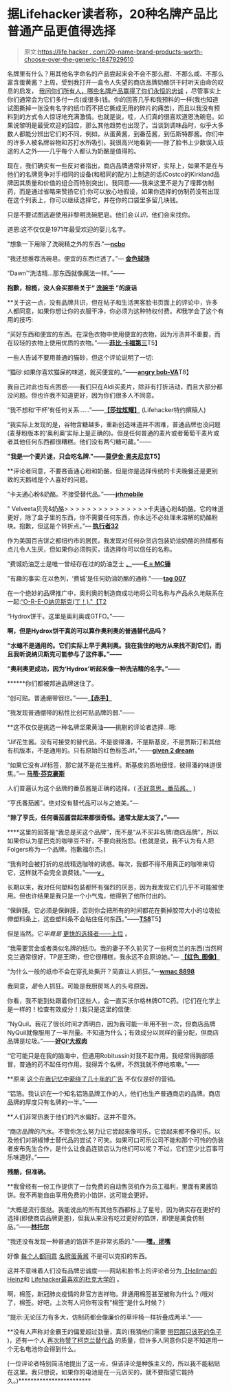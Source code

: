 # 据Lifehacker读者称，20种名牌产品比普通产品更值得选择

> 原文:[https://life hacker . com/20-name-brand-products-worth-choose-over-the-generic-1847929610](https://lifehacker.com/20-name-brand-products-worth-choosing-over-the-generic-1847929610)

名牌里有什么？用其他名字命名的产品尝起来会不会不那么甜、不那么咸、不那么富含蛋黄酱？上周，受到我打开一盒令人失望的商店品牌奶酪饼干时听天由命的叹息的启发， [我问你们所有人，哪些名牌产品赢得了你们永恒的忠诚](https://lifehacker.com/what-generic-items-arent-worth-the-savings-1847912826) ，尽管事实上你们通常会为它们多付一点(或很多)钱。你的回答几乎和我预料的一样(我也知道试图撕掉一张没有名字的纸巾而不把它撕成无用的碎片的痛苦)，而且以我没有预料到的方式令人惊讶地充满激情。也就是说，哇，人们真的很喜欢道恩洗碗皂。如果说黎明是最受欢迎的回应，那么其他趋势也出现了。当谈到调味品时，似乎大多数人都能分辨出它们的不同，例如，从蛋黄酱，到番茄酱，到伍斯特郡酱。你们中的许多人被名牌谷物和苏打水所吸引。我很高兴地看到——除了脸书上少数误入歧途的人之外——几乎每个人都认为奶酪是值得的。

现在，我们确实有一些反对者指出，商店品牌通常非常好，实际上，如果不是在与他们的名牌竞争对手相同的设备(和相同的配方)上制造的话(Costco的Kirkland品牌因其质量和价值的组合而特别突出)。我同意——我来这里不是为了埋葬仿制药，而是通过省略来赞扬它们:你可以放心地假设，如果你选择的仿制药没有出现在这个列表上，你可以继续选择它，并在你的口袋里多留几块钱。

只是不要试图逃避使用非黎明洗碗肥皂。他们会*认识*，他们会来找你。

道恩:这不仅仅是1971年最受欢迎的婴儿名字。

"想象一下用除了洗碗精之外的东西."—[**ncbo**](https://kinja.com/drkschtz)

“我还想推荐洗碗皂。便宜的东西烂透了。”— [**金色球场**](https://kinja.com/goldenb)

“Dawn™️洗洁精…那东西就像魔法一样。”——[](https://kinja.com/workgorgeousfierce)

**抱歉，棕榄，没人会买那些关于“ [洗碗手](https://www.youtube.com/watch?v=dzmTtusvjR4&ab_channel=TheMuseumofClassicChicagoTelevision%28www.FuzzyMemories.TV%29) ”的废话**

 **关于这一点，没有品牌共识，但在帖子和生活黑客脸书页面上的评论中，许多人都同意，如果你想让你的衣服干净，你必须为这种特权付费。*和*我学会了这个有用的技巧:

“买好东西和便宜的东西。在深色衣物中使用便宜的衣物，因为污渍并不重要，而在较轻的衣物上使用优质的衣物。”——[**菲比·卡福第三**](https://kinja.com/chillywonker)T5】

一些人告诫不要用普通的猫砂，但这个评论说明了一切:

“猫砂:如果你喜欢猫屎的味道，就买便宜的。”——[**angry bob-VA**](https://kinja.com/angrybob-va)T8】

我自己对此也有点困惑——我们只在Aldi买麦片，除非有打折活动，而且大部分都没问题。但也许我不知道更好，因为你们很多人不同意。

“我不想和‘干杯’有任何关系……”——[**【莎拉炫耀】**](https://kinja.com/sarahshowfety) (Lifehacker特约撰稿人)

“我实际上发现的是，谷物含糖越多，重新创造味道并不困难，普通品牌也没问题(麦芽粉版本的‘奥利奥’实际上是正确的)。但是任何普通的麦片或者葡萄干麦片或者其他任何东西都很糟糕。他们没有两勺糖可藏。”——[](https://kinja.com/closet-meathead)

**"我是一个麦片迷，只会吃名牌."——[**莫伊舍·奥夫尼克**](https://kinja.com/libra1007)T5】**

 **评论者同意，不要吝啬通心粉和奶酪，但是你是选择传统的卡夫晚餐还是更别致的天鹅绒是个人喜好的问题。

“卡夫通心粉&奶酪。不接受替代品。”——[**jrhmobile**](https://kinja.com/jrhmobile)

" Velveeta贝壳&奶酪> > > > > > > > > > > > > > >卡夫通心粉&奶酪。它的味道更好，除了盒子里的东西，你不需要任何东西，你永远不必处理未溶解的奶酪粉块。抱歉，但这是个转折点。”— [**执行者32**](https://kinja.com/executor32)

作为美国百吉饼之都纽约市的居民，我发现对任何杂货店包装奶油奶酪的热情都有点儿令人生厌，但如果你必须购买，请选择你可以信任的名称。

“费城奶油芝士是唯一曾经存在过的奶油芝士 [。](https://lifehacker.com/1847917204)——[**E = MC锤**](https://kinja.com/emchammered)

"有趣的事实:在以色列，‘费城’是任何奶油奶酪的通称."——[**tag 007**](https://kinja.com/tag007)

在一个绝妙的品牌推广中，奥利奥的制造商成功地将公司名称与产品永久地联系在一起:[“O-R-E-O纳贝斯克(丁！)."【T2](https://www.youtube.com/watch?v=Q67GcJhjzO0&ab_channel=Children%27sVideoLibrary)

“Hydrox饼干。这里是奥利奥或GTFO。”——[](https://kinja.com/JoshMC2)

**啊，但是Hydrox饼干真的可以算作奥利奥的普通替代品吗？**

**“水螅不是通用的。它们实际上早于奥利奥。我在我住的地方从来找不到它们，而且我听说纳贝斯克可能参与了这件事。”——[](https://kinja.com/optimusconvoy1)**

****“奥利奥更成功，因为‘Hydrox’听起来像一种洗洁精的名字。”——[](https://kinja.com/diasdiem)****

 ******你们都被邦迪品牌迷住了。

“创可贴。普通绷带很烂。”——[**【赤手】**](https://kinja.com/chiswede)

"我发现普通绷带的粘性比创可贴品牌的弱."——[](https://kinja.com/soosheeroll)

 **这不仅仅是挑选一种名牌坚果黄油——挑剔的评论者选择...嗯:

“Jif花生酱。没有可接受的替代品。不是彼得潘，不是斯基皮，不是贾斯汀和其他有机版本，不是通用的。只有原始的红色标签Jif。”——[**given 2 dream**](https://kinja.com/Given2Dream)

“如果它没有Jif标签，那它就不是花生推杆。斯基皮的质地很怪，彼得潘的味道很焦。”— [**马蒂·芬克豪斯**](https://kinja.com/martyfunkhouser1)

人们普遍认为这个品牌的番茄酱是正确的选择。( [不好意思，番茄酱。](https://www.youtube.com/watch?v=P2-1basQhX8&ab_channel=TheKeveneveK) )

“亨氏番茄酱”。绝对没有替代品可以与之媲美。”—[](https://kinja.com/kimboinatl)

**“除了亨氏，任何番茄酱尝起来都很奇怪。通常太甜太淡了。”——[](https://www.facebook.com/kericker?comment_id=Y29tbWVudDoxMDE1ODMwNDUxNjY5NjM1Nl8xMDE1ODMwNDc2MjIxNjM1Ng%3D%3D&__cft__[0]=AZURomMVfhXbYXUxiGfzlqqQ6IKHl6CQ8VEqWV1M-EWFDJ7K5qHxb6uc58ZAD5N-R2PjjGZNMM0QEyLh-RLolXPseC2q7yV4ongUYd8zt4Z-NVFIpZN3ANZc_1KG_su6c6pbOcOEy92VayGIMEkskyWh&__tn__=R]-R)**

 ****这里的回答是“我总是买这个品牌”，而不是“从不买非名牌/商店品牌”，所以如果你认为星巴克的咖啡豆不好，不要向我抱怨。(也就是说，我不认为有人把Folgers称为一个品牌。抱歉福尔杰。)

“我有时会被打折的总统精选咖啡的诱惑。每次，我都不得不用真正的咖啡来切它，这样就不会完全浪费钱。”——[**v .**](https://kinja.com/greenestbanana)

长期以来，我对任何塑料包装都怀有强烈的厌恶，因为我发现它们几乎不可能被使用。但也许结果是我只是一个小气鬼，他得到了他所付出的。

“保鲜膜。它必须是保鲜膜，否则你会把所有的时间都花在撕掉胶带大小的垃圾拉伸塑料条上，这些塑料条不会粘住任何东西。”——[**TS8**](https://kinja.com/trace8)T5】

但是当然。它*毕竟是* [更快的选择者——上位](https://www.youtube.com/watch?v=WdztbDY2Eb0&ab_channel=ChuckD%27sAll-NewClassicTVClubhouse) 。

“我需要赏金或者类似名牌的纸巾。我的妻子不久前买了一些柯克兰的东西(当然柯克兰通常很好，TP是王牌)，但它很糟糕，我永远不会原谅她。”— [**【红色_图像】**](https://kinja.com/The_Red_Mage)

“为什么一般的纸巾不会在穿孔处撕开？简直让人抓狂。”—[**wmac 8898**](https://kinja.com/wmac8898)

我同意，*是*令人抓狂。可能是我厨房骂人的头号原因。

你看，我不能到处跟着你们这些人，会一直买沃尔格林牌OTC药。(它们在化学上是一样的！检查有效成分！)我只是这里的信使:

“NyQuil。我花了很长时间才弄明白，因为我可能一年用不到一次，但商店品牌NyQuil就像服用了一半剂量。不知道为什么；有效成分以同样的量分配，但商店品牌是垃圾。”——[**好Ol‘大叔肉**](https://kinja.com/ooicu812)

“它可能只是在我的脑海中，但通用Robitussin对我不起作用。我经常得胸部感冒，普通的药不起任何作用。我得弄个名牌，不然我就不停地咳嗽。”——[](https://kinja.com/ImNotaHeather)

 **原来 [这个在我记忆中萦绕了几十年的广告](https://www.youtube.com/watch?v=2bTFhoUAw4M&ab_channel=TravisChurch) 不仅仅是好的营销。

“铝箔。我认识在一个知名铝箔品牌工作的人，他们也生产普通商店的品牌。商店品牌的厚度只有名牌的一半。”——[](https://kinja.com/joshbailey)

 **人们非常热衷于他们的汽水偏好。这并不意外。

“商店品牌的汽水。不管你怎么努力让它尝起来像可乐，它尝起来都不像可乐。以及他们对胡椒博士替代品的尝试？可笑。如果可口可乐公司不能和那个可怜的伪装者皮布先生合作，是什么让食品连锁店认为他们可以呢？不过，它们至少比百事可乐味道好。”——[](https://kinja.com/diasdiem)

**残酷，但准确。**

 **我曾经有一份工作提供了一台免费的自动售货机作为员工福利，里面有果酱馅饼。我不再能自由享用免费的小馅饼，这可能会更好。

“大概是流行蛋挞。我能说出的所有其他东西都标上了星号，因为确实存在更好的选择(即使商店品牌更差)，但我从来没有吃过更好的馅饼，即使是美食仿制品。”——[**林托尔**](https://kinja.com/Lintor)

"我还没有发现一种普通的馅饼不是非常劣质的."——[**嘿，闭嘴**](https://kinja.com/seriouslystfu)

好像 [每个人都同意](https://www.facebook.com/lifehacker/posts/10158304516696356?comment_id=10158304652121356&__cft__[0]=AZURomMVfhXbYXUxiGfzlqqQ6IKHl6CQ8VEqWV1M-EWFDJ7K5qHxb6uc58ZAD5N-R2PjjGZNMM0QEyLh-RLolXPseC2q7yV4ongUYd8zt4Z-NVFIpZN3ANZc_1KG_su6c6pbOcOEy92VayGIMEkskyWh&__tn__=R]-R) [名牌蛋黄酱](https://www.facebook.com/lifehacker/posts/10158304516696356?comment_id=10158304652121356&reply_comment_id=10158304945996356&__cft__[0]=AZURomMVfhXbYXUxiGfzlqqQ6IKHl6CQ8VEqWV1M-EWFDJ7K5qHxb6uc58ZAD5N-R2PjjGZNMM0QEyLh-RLolXPseC2q7yV4ongUYd8zt4Z-NVFIpZN3ANZc_1KG_su6c6pbOcOEy92VayGIMEkskyWh&__tn__=R]-R) 不是可以克扣的东西。

这并不意味着人们没有品牌忠诚度——网站和脸书上的评论者分为[【Hellman的](https://lifehacker.com/1847919416)[Heinz](https://lifehacker.com/1847923404)和 [Lifehacker最喜欢的杜克大学的](https://lifehacker.com/how-to-make-your-own-dukes-style-mayonnaise-1833804415) 。

啊，棉签，新冠肺炎疫情的非官方吉祥物。非通用棉签甚至被称为什么？(哦对了，棉签。好吧，上次有人问你有没有“棉签”是什么时候？)

"提示:无论压力有多大，仿制药都会像廉价的草坪椅一样折叠成两半."——[](https://kinja.com/stinkfist)

 **没有人声称对金霸王的偏爱超过劲量，真的(我猜他们需要 [带回那只该死的兔子](https://www.youtube.com/watch?v=qiFQsxGUQOI) )，还有一个人 [再次称赞了柯克兰替代品](https://lifehacker.com/1847916230) 的质量，但许多人同意你只是不知道用一个无名电池你会得到什么。

(一位评论者特别简洁地提出了这一点，但该评论是种族主义的，所以我不能粘贴在这里。我只想说，如果你的电池是在一元店买的，就不要指望它能持久。)************************